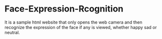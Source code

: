 # Face-Expression-Rcognition
It is a sample html website that only opens the web camera and then recognize the expression of the face if any is viewed, whether happy sad or neutral.
